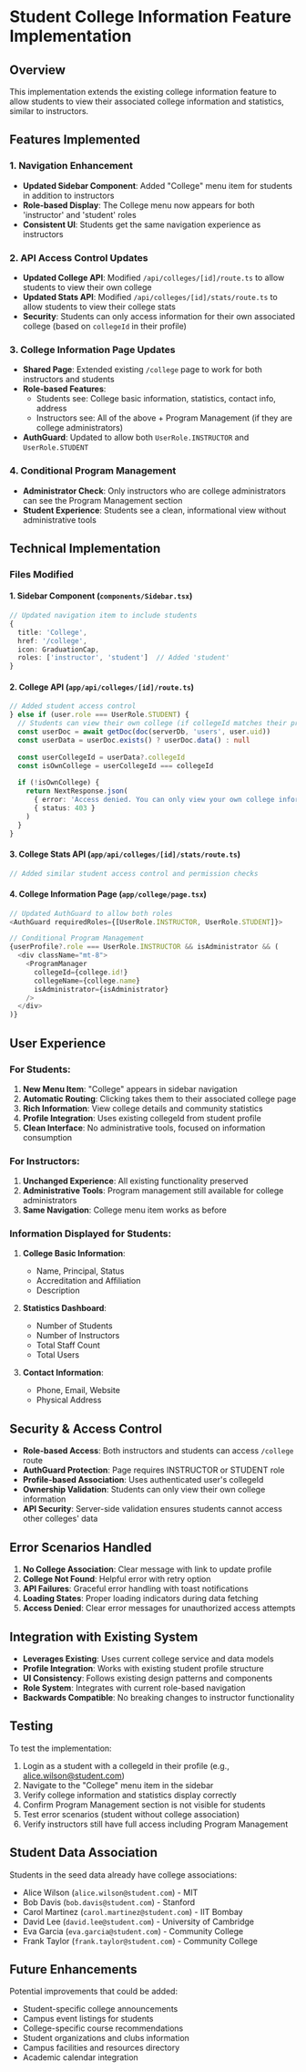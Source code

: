 # Student College Information Feature Implementation

## Overview
This implementation extends the existing college information feature to allow students to view their associated college information and statistics, similar to instructors.

## Features Implemented

### 1. Navigation Enhancement
- **Updated Sidebar Component**: Added "College" menu item for students in addition to instructors
- **Role-based Display**: The College menu now appears for both 'instructor' and 'student' roles
- **Consistent UI**: Students get the same navigation experience as instructors

### 2. API Access Control Updates
- **Updated College API**: Modified `/api/colleges/[id]/route.ts` to allow students to view their own college
- **Updated Stats API**: Modified `/api/colleges/[id]/stats/route.ts` to allow students to view their college stats
- **Security**: Students can only access information for their own associated college (based on `collegeId` in their profile)

### 3. College Information Page Updates
- **Shared Page**: Extended existing `/college` page to work for both instructors and students
- **Role-based Features**: 
  - Students see: College basic information, statistics, contact info, address
  - Instructors see: All of the above + Program Management (if they are college administrators)
- **AuthGuard**: Updated to allow both `UserRole.INSTRUCTOR` and `UserRole.STUDENT`

### 4. Conditional Program Management
- **Administrator Check**: Only instructors who are college administrators can see the Program Management section
- **Student Experience**: Students see a clean, informational view without administrative tools

## Technical Implementation

### Files Modified

#### 1. Sidebar Component (`components/Sidebar.tsx`)
```typescript
// Updated navigation item to include students
{
  title: 'College',
  href: '/college',
  icon: GraduationCap,
  roles: ['instructor', 'student']  // Added 'student'
}
```

#### 2. College API (`app/api/colleges/[id]/route.ts`)
```typescript
// Added student access control
} else if (user.role === UserRole.STUDENT) {
  // Students can view their own college (if collegeId matches their profile)
  const userDoc = await getDoc(doc(serverDb, 'users', user.uid))
  const userData = userDoc.exists() ? userDoc.data() : null
  
  const userCollegeId = userData?.collegeId
  const isOwnCollege = userCollegeId === collegeId
  
  if (!isOwnCollege) {
    return NextResponse.json(
      { error: 'Access denied. You can only view your own college information.' },
      { status: 403 }
    )
  }
}
```

#### 3. College Stats API (`app/api/colleges/[id]/stats/route.ts`)
```typescript
// Added similar student access control and permission checks
```

#### 4. College Information Page (`app/college/page.tsx`)
```typescript
// Updated AuthGuard to allow both roles
<AuthGuard requiredRoles={[UserRole.INSTRUCTOR, UserRole.STUDENT]}>

// Conditional Program Management
{userProfile?.role === UserRole.INSTRUCTOR && isAdministrator && (
  <div className="mt-8">
    <ProgramManager 
      collegeId={college.id!}
      collegeName={college.name}
      isAdministrator={isAdministrator}
    />
  </div>
)}
```

## User Experience

### For Students:
1. **New Menu Item**: "College" appears in sidebar navigation
2. **Automatic Routing**: Clicking takes them to their associated college page
3. **Rich Information**: View college details and community statistics
4. **Profile Integration**: Uses existing collegeId from student profile
5. **Clean Interface**: No administrative tools, focused on information consumption

### For Instructors:
1. **Unchanged Experience**: All existing functionality preserved
2. **Administrative Tools**: Program management still available for college administrators
3. **Same Navigation**: College menu item works as before

### Information Displayed for Students:
1. **College Basic Information**:
   - Name, Principal, Status
   - Accreditation and Affiliation
   - Description

2. **Statistics Dashboard**:
   - Number of Students
   - Number of Instructors
   - Total Staff Count
   - Total Users

3. **Contact Information**:
   - Phone, Email, Website
   - Physical Address

## Security & Access Control
- **Role-based Access**: Both instructors and students can access `/college` route
- **AuthGuard Protection**: Page requires INSTRUCTOR or STUDENT role
- **Profile-based Association**: Uses authenticated user's collegeId
- **Ownership Validation**: Students can only view their own college information
- **API Security**: Server-side validation ensures students cannot access other colleges' data

## Error Scenarios Handled
1. **No College Association**: Clear message with link to update profile
2. **College Not Found**: Helpful error with retry option
3. **API Failures**: Graceful error handling with toast notifications
4. **Loading States**: Proper loading indicators during data fetching
5. **Access Denied**: Clear error messages for unauthorized access attempts

## Integration with Existing System
- **Leverages Existing**: Uses current college service and data models
- **Profile Integration**: Works with existing student profile structure
- **UI Consistency**: Follows existing design patterns and components
- **Role System**: Integrates with current role-based navigation
- **Backwards Compatible**: No breaking changes to instructor functionality

## Testing
To test the implementation:
1. Login as a student with a collegeId in their profile (e.g., alice.wilson@student.com)
2. Navigate to the "College" menu item in the sidebar
3. Verify college information and statistics display correctly
4. Confirm Program Management section is not visible for students
5. Test error scenarios (student without college association)
6. Verify instructors still have full access including Program Management

## Student Data Association
Students in the seed data already have college associations:
- Alice Wilson (`alice.wilson@student.com`) - MIT
- Bob Davis (`bob.davis@student.com`) - Stanford
- Carol Martinez (`carol.martinez@student.com`) - IIT Bombay
- David Lee (`david.lee@student.com`) - University of Cambridge
- Eva Garcia (`eva.garcia@student.com`) - Community College
- Frank Taylor (`frank.taylor@student.com`) - Community College

## Future Enhancements
Potential improvements that could be added:
- Student-specific college announcements
- Campus event listings for students
- College-specific course recommendations
- Student organizations and clubs information
- Campus facilities and resources directory
- Academic calendar integration
